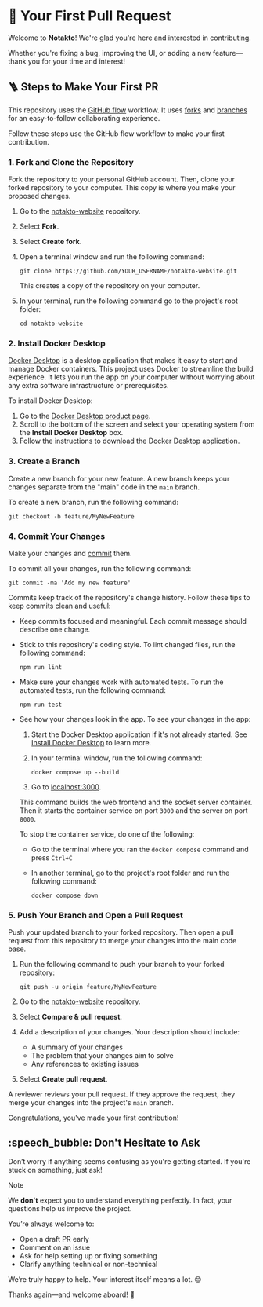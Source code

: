 # :tada: Your First Pull Request

Welcome to **Notakto**! We're glad you're here and interested in contributing.

Whether you're fixing a bug, improving the UI, or adding a new feature—thank you for your time and interest!

## :ladder: Steps to Make Your First PR

This repository uses the [GitHub flow][1] workflow. It uses [forks][2] and [branches][3] for an easy-to-follow collaborating experience.

Follow these steps use the GitHub flow workflow to make your first contribution.

### 1. Fork and Clone the Repository

Fork the repository to your personal GitHub account. Then, clone your forked repository to your computer. This copy is where you make your proposed changes.

1. Go to the [notakto-website][4] repository.
1. Select **Fork**.
1. Select **Create fork**.
1. Open a terminal window and run the following command:

    ```console
    git clone https://github.com/YOUR_USERNAME/notakto-website.git
    ```

    This creates a copy of the repository on your computer.

1. In your terminal, run the following command go to the project's root folder:

    ```console
    cd notakto-website
    ```

### 2. Install Docker Desktop

[Docker Desktop][8] is a desktop application that makes it easy to start and manage Docker containers. This project uses Docker to streamline the build experience. It lets you run the app on your computer without worrying about any extra software infrastructure or prerequisites.

To install Docker Desktop:

1. Go to the [Docker Desktop product page][9].
1. Scroll to the bottom of the screen and select your operating system from the **Install Docker Desktop** box.
1. Follow the instructions to download the Docker Desktop application.

### 3. Create a Branch

Create a new branch for your new feature. A new branch keeps your changes separate from the "main" code in the `main` branch.

To create a new branch, run the following command:

```console
git checkout -b feature/MyNewFeature
```

### 4. Commit Your Changes

Make your changes and [commit][5] them.

To commit all your changes, run the following command:

```console
git commit -ma 'Add my new feature'
```

Commits keep track of the repository's change history. Follow these tips to keep commits clean and useful:

* Keep commits focused and meaningful. Each commit message should describe one change.
* Stick to this repository's coding style. To lint changed files, run the following command:

    ```console
    npm run lint
    ```

* Make sure your changes work with automated tests. To run the automated tests, run the following command:

    ```console
    npm run test
    ```

* See how your changes look in the app. To see your changes in the app:

    1. Start the Docker Desktop application if it's not already started. See [Install Docker Desktop](#install-docker-desktop) to learn more.
    1. In your terminal window, run the following command:

        ```console
        docker compose up --build
        ```

    1. Go to [localhost:3000][7].

    This command builds the web frontend and the socket server container. Then it starts the container service on port `3000` and the server on port `8000`.

    To stop the container service, do one of the following:

    * Go to the terminal where you ran the `docker compose` command and press `Ctrl+C`
    * In another terminal, go to the project's root folder and run the following command:

        ```console
        docker compose down
        ```

### 5. Push Your Branch and Open a Pull Request

Push your updated branch to your forked repository. Then open a pull request from this repository to merge your changes into the main code base.

1. Run the following command to push your branch to your forked repository:

    ```console
    git push -u origin feature/MyNewFeature
    ```

1. Go to the [notakto-website][4] repository.
1. Select **Compare & pull request**.
1. Add a description of your changes. Your description should include:

    * A summary of your changes
    * The problem that your changes aim to solve
    * Any references to existing issues

1. Select **Create pull request**.

A reviewer reviews your pull request. If they approve the request, they merge your changes into the project's `main` branch.

Congratulations, you've made your first contribution!

## :speech_bubble: Don't Hesitate to Ask

Don’t worry if anything seems confusing as you're getting started. If you're stuck on something, just ask!

> [!NOTE]
> We **don't** expect you to understand everything perfectly. In fact, your questions help us improve the project.

You’re always welcome to:

* Open a draft PR early
* Comment on an issue
* Ask for help setting up or fixing something
* Clarify anything technical or non-technical

We’re truly happy to help. Your interest itself means a lot. :blush:

Thanks again—and welcome aboard! :rocket:

[1]: https://docs.github.com/en/get-started/using-github/github-flow
[2]: https://docs.github.com/en/pull-requests/collaborating-with-pull-requests/working-with-forks/about-forks
[3]: https://docs.github.com/en/pull-requests/collaborating-with-pull-requests/proposing-changes-to-your-work-with-pull-requests/about-branches
[4]: https://github.com/Rakshitg600/notakto-website
[5]: https://docs.github.com/en/pull-requests/committing-changes-to-your-project/creating-and-editing-commits/about-commits
[7]: http://localhost:3000
[8]: https://docs.docker.com/get-started/docker-overview/
[9]: https://docs.docker.com/desktop/

